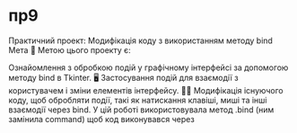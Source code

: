 # пр9
Практичний проект: Модифікація коду з використанням методу bind
Мета 🎯
Метою цього проекту є:

Ознайомлення з обробкою подій у графічному інтерфейсі за допомогою методу bind в Tkinter. 🖥
Застосування подій для взаємодії з користувачем і зміни елементів інтерфейсу. 👨‍💻
Модифікація існуючого коду, щоб обробляти події, такі як натискання клавіші, миші та інші взаємодії через bind. 
У цій роботі використовувала метод .bind (ним замінила command) щоб код виконувався через <Button-1> <Return>
